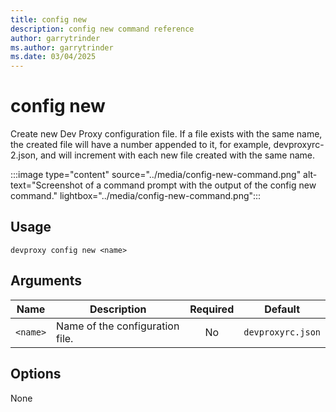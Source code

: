 ```yaml
---
title: config new
description: config new command reference
author: garrytrinder
ms.author: garrytrinder
ms.date: 03/04/2025
---
```


# config new

Create new Dev Proxy configuration file. If a file exists with the same name, the created file will have a number appended to it, for example, devproxyrc-2.json, and will increment with each new file created with the same name.

:::image type="content" source="../media/config-new-command.png" alt-text="Screenshot of a command prompt with the output of the config new command." lightbox="../media/config-new-command.png":::

## Usage

```console
devproxy config new <name>
```

## Arguments

| Name | Description | Required | Default |
| ---- | ----------- | :------: | :-----: |
| `<name>` | Name of the configuration file. | No | `devproxyrc.json` |

## Options

None